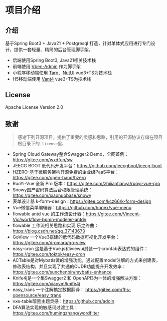 # 项目介绍
## 介绍
基于Spring Boot3 + Java21 + Postgresql 打造，针对单体式应用进行专门设计，提供一套轻量、精简的后台管理脚手架。

- 后端使用Spring Boot3, Java21相关技术栈
- 前端使用 [Vben-Admin](https://vvbin.cn/doc-next/) 作为脚手架
- 小程序移动端使用 [Taro](https://taro.jd.com/)、[NutUI](https://nutui.jd.com/) vue3+TS为技术栈
- H5移动端使用 [Vant4](https://youzan.github.io/vant-weapp/) vue3+TS为技术栈


## License

Apache License Version 2.0

## 致谢
> 感谢下列开源项目，提供了重要的灵感和思路，引用的开源协议存储在项目根目录下的`_license`里、

- Spring Cloud Gateway整合Swagger2 Demo，全网首例：https://gitee.com/wxdfun/sw
- JEECG BOOT 低代码开发平台：https://github.com/jeecgboot/jeecg-boot
- HZERO-基于微服务架构开源免费的企业级PaaS平台：https://gitee.com/open-hand/hzero
- RuoYi-Vue 全新 Pro 版本：https://gitee.com/zhijiantianya/ruoyi-vue-pro
- Snowy国产密码算法后台权限管理系统：https://gitee.com/xiaonuobase/snowy
- 表单设计器 k-form-design：https://gitee.com/kcz66/k-form-design
- Vue微信菜单编辑器：https://github.com/hopex/vue-menu
- flowable antd vue 的工作流设计器：https://gitee.com/Vincent-Vic/workflow-bpmn-modeler-antdv
- flowable 工作流相关思路和实现 乐之终曲：https://blog.csdn.net/qq_37143673
- GoView 一个Vue3搭建的低代码数据可视化开发平台：https://gitee.com/dromara/go-view
- easy-cron 这是基于Vue.js和iviewui封装一个crontab表达式的组件：https://gitee.com/toktok/easy-cron
- ACTable是对Mybatis做的增强功能，通过配置model注解的方式来创建表，修改表结构，并且实现了共通的CUDR功能提升开发效率：https://gitee.com/sunchenbin/mybatis-enhance
- Knife4j是一个集Swagger2 和 OpenAPI3为一体的增强解决方案：https://gitee.com/xiaoym/knife4j
- easy_trans 一个注解搞定数据翻译： https://gitee.com/fhs-opensource/easy_trans
- vxe-table暗黑主题灵感：https://github.com/adoin
- DFA算法实现的敏感词过滤工具： https://gitee.com/humingzhang/wordfilter

